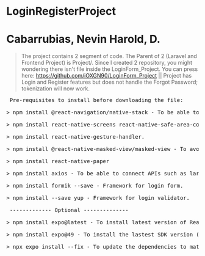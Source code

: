 # LoginRegisterProject
# Cabarrubias, Nevin Harold, D.

> The project contains 2 segment of code. The Parent of 2 (Laravel and Frontend Project) is Project/. Since I created 2 repository, you might wondering there isn't file inside the LoginForm_Project. You can press here: https://github.com/iOXGN90/LoginForm_Project ||
 Project has Login and Register features but does not handle the Forgot Password; tokenization will now work.


<pre>
 Pre-requisites to install before downloading the file:
 
> npm install @react-navigation/native-stack - To be able to navigate through pages per pressed. <br />
> npm install react-native-screens react-native-safe-area-context. <br />
> npm install react-native-gesture-handler. <br />
> npm install @react-native-masked-view/masked-view - To avoid crashing in actual application. It might run in development stage but not in an actual application. <br /> 
> npm install react-native-paper <br />
> npm install axios - To be able to connect APIs such as laravel, etc. <br />
> npm install formik --save - Framework for login form. <br />
> npm install --save yup - Framework for login validator. <br />
 ------------- Optional -------------- <br />
> npm install expo@latest - To install latest version of React Native / Expo Go. <br />
> npm install expo@49 - To install the lastest SDK version (49 is the example). <br />
> npx expo install --fix - To update the dependencies to match the SDK version. <br />
</pre>

